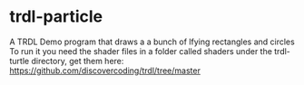 # trdl-particle
A TRDL Demo program that draws a a bunch of lfying rectangles and circles
To run it you need the shader files in a folder called shaders under the trdl-turtle directory, get them here:
https://github.com/discovercoding/trdl/tree/master

